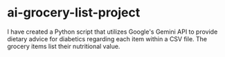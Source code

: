 # ai-grocery-list-project
I have created a Python script that utilizes Google's Gemini API to provide dietary advice for diabetics regarding each item within a CSV file.  The grocery items list their nutritional value. 
